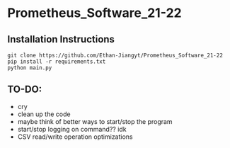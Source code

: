 # Prometheus_Software_21-22

## Installation Instructions
```
git clone https://github.com/Ethan-Jiangyt/Prometheus_Software_21-22
pip install -r requirements.txt
python main.py
```

## TO-DO:
- cry
- clean up the code
- maybe think of better ways to start/stop the program
- start/stop logging on command?? idk
- CSV read/write operation optimizations